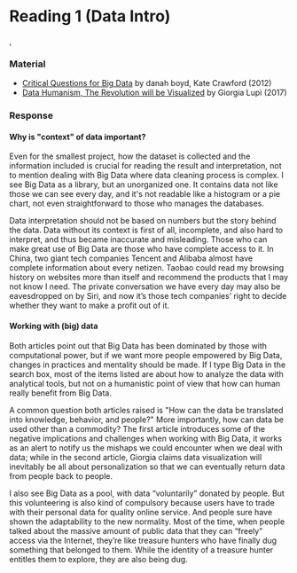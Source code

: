 # Reading 1 (Data Intro)
̨
### Material
- [Critical Questions for Big Data](https://drive.google.com/file/d/1UHIPYi6UyY1hSlXQwcxkZ5EQdipexVIx/view?usp=sharing) by danah boyd, Kate Crawford (2012)
- [Data Humanism, The Revolution will be Visualized](http://giorgialupi.com/data-humanism-my-manifesto-for-a-new-data-wold/) by Giorgia Lupi (2017)

### Response

#### Why is **"context"** of data important?
Even for the smallest project, how the dataset is collected and the information included is crucial for reading the result and interpretation, not to mention dealing with Big Data where data cleaning process is complex. I see Big Data as a library, but an unorganized one. It contains data not like those we can see every day, and it's not readable like a histogram or a pie chart, not even straightforward to those who manages the databases.

Data interpretation should not be based on numbers but the story behind the data. Data without its context is first of all, incomplete, and also hard to interpret, and thus became inaccurate and misleading. Those who can make great use of Big Data are those who have complete access to it. In China, two giant tech companies Tencent and Alibaba almost have complete information about every netizen. Taobao could read my browsing history on websites more than itself and recommend the products that I may not know I need. The private conversation we have every day may also be eavesdropped on by Siri, and now it’s those tech companies’ right to decide whether they want to make a profit out of it.

#### Working with (big) data
Both articles point out that Big Data has been dominated by those with computational power, but if we want more people empowered by Big Data, changes in practices and mentality should be made. If I type Big Data in the search box, most of the items listed are about how to analyze the data with analytical tools, but not on a humanistic point of view that how can human really benefit from Big Data.

A common question both articles raised is "How can the data be translated into knowledge, behavior, and people?" More importantly, how can data be used other than a commodity? The first article introduces some of the negative implications and challenges when working with Big Data, it works as an alert to notify us the mishaps we could encounter when we deal with data; while in the second article, Giorgia claims data visualization will inevitably be all about personalization so that we can eventually return data from people back to people.

I also see Big Data as a pool, with data “voluntarily” donated by people. But this volunteering is also kind of compulsory because users have to trade with their personal data for quality online service. And people sure have shown the adaptability to the new normality. Most of the time, when people talked about the massive amount of public data that they can “freely” access via the Internet, they’re like treasure hunters who have finally dug something that belonged to them. While the identity of a treasure hunter entitles them to explore, they are also being dug.
